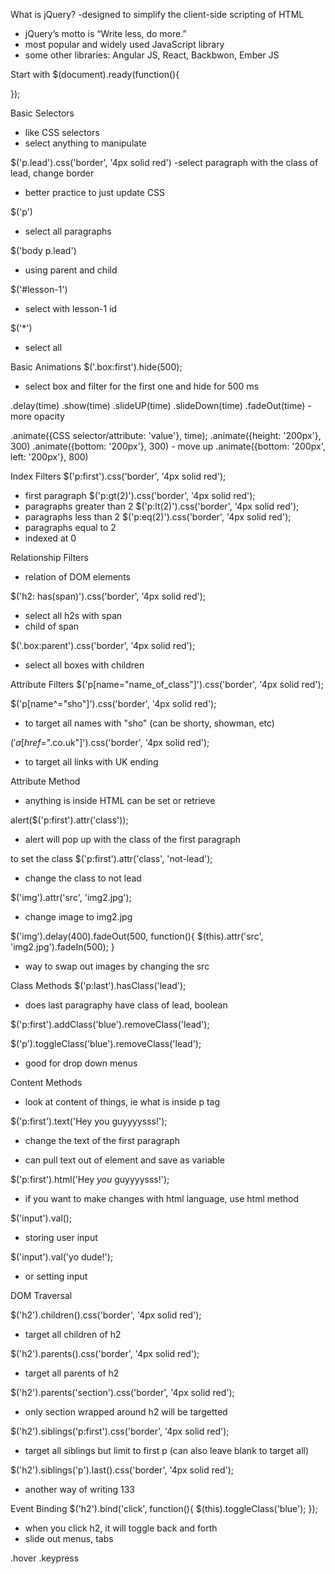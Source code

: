 What is jQuery?
-designed to simplify the client-side scripting of
HTML
- jQuery’s motto is “Write less, do more.”
- most popular and widely used JavaScript library
- some other libraries: Angular JS, React, Backbwon, Ember JS

Start with
$(document).ready(function(){
	
});

Basic Selectors
- like CSS selectors
- select anything to manipulate

$('p.lead').css('border', '4px solid red')
-select paragraph with the class of lead, change border
- better practice to just update CSS

$('p') 
- select all paragraphs

$('body p.lead')
- using parent and child

$('#lesson-1')
- select with lesson-1 id

$('*')
- select all

Basic Animations
$('.box:first').hide(500);
- select box and filter for the first one and hide for 500 ms

.delay(time)
.show(time)
.slideUP(time)
.slideDown(time)
.fadeOut(time) - more opacity

.animate({CSS selector/attribute: 'value'}, time);
.animate({height: '200px'}, 300)
.animate({bottom: '200px'}, 300) - move up 
.animate({bottom: '200px', left: '200px'}, 800)

Index Filters
$('p:first').css('border', '4px solid red');
- first paragraph
$('p:gt(2)').css('border', '4px solid red');
- paragraphs greater than 2
$('p:lt(2)').css('border', '4px solid red');
- paragraphs less than 2
$('p:eq(2)').css('border', '4px solid red');
- paragraphs equal to 2
- indexed at 0

Relationship Filters
- relation of DOM elements

$('h2: has(span)').css('border', '4px solid red');
- select all h2s with span
- child of span

$('.box:parent').css('border', '4px solid red');
- select all boxes with children

Attribute Filters
$('p[name="name_of_class"]').css('border', '4px solid red');

$('p[name^="sho"]').css('border', '4px solid red');
- to target all names with "sho" (can be shorty, showman, etc)

$('a[href$=".co.uk"]').css('border', '4px solid red');
- to target all links with UK ending

Attribute Method
- anything is inside HTML can be set or retrieve

alert($('p:first').attr('class'));
- alert will pop up with the class of the first paragraph

to set the class
$('p:first').attr('class', 'not-lead');
- change the class to not lead

$('img').attr('src', 'img2.jpg');
- change image to img2.jpg

$('img').delay(400).fadeOut(500, function(){
	$(this).attr('src', 'img2.jpg').fadeIn(500);
}
- way to swap out images by changing the src

Class Methods
$('p:last').hasClass('lead');
- does last paragraphy have class of lead, boolean

$('p:first').addClass('blue').removeClass('lead');

$('p').toggleClass('blue').removeClass('lead');
- good for drop down menus

Content Methods
- look at content of things, ie what is inside p tag

$('p:first').text('Hey you guyyyysss!');
- change the text of the first paragraph

- can pull text out of element and save as variable

$('p:first').html('Hey <em>you</em> guyyyysss!');
- if you want to make changes with html language, use html method

$('input').val();
- storing user input

$('input').val('yo dude!');
- or setting input

DOM Traversal

$('h2').children().css('border', '4px solid red');
- target all children of h2

$('h2').parents().css('border', '4px solid red');
- target all parents of h2

$('h2').parents('section').css('border', '4px solid red');
- only section wrapped around h2 will be targetted

$('h2').siblings('p:first').css('border', '4px solid red');
- target all siblings but limit to first p (can also leave blank to target all)

$('h2').siblings('p').last().css('border', '4px solid red');
- another way of writing 133

Event Binding
$('h2').bind('click', function(){
	$(this).toggleClass('blue');
});
- when you click h2, it will toggle back and forth
- slide out menus, tabs

.hover
.keypress

